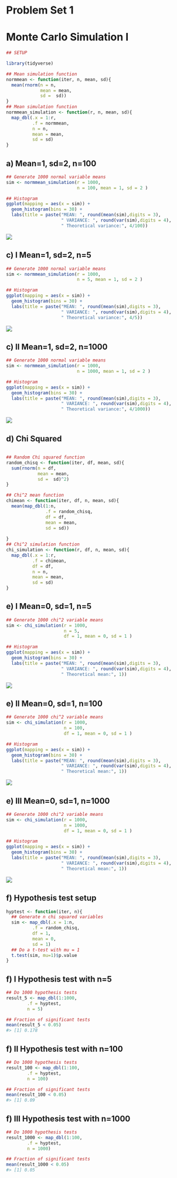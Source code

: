 
<!-- README.md is generated from README.Rmd. Please edit that file -->

# Problem Set 1

# Monte Carlo Simulation I

``` r
## SETUP

library(tidyverse)

## Mean simulation function
normmean <- function(iter, n, mean, sd){
  mean(rnorm(n = n,
             mean = mean,
             sd =  sd))
}
## Mean simulation function
normmean_simulation <- function(r, n, mean, sd){
  map_dbl(.x = 1:r,
          .f = normmean,
          n = n,
          mean = mean,
          sd = sd)
}
```

## a) Mean=1, sd=2, n=100

``` r
## Generate 1000 normal variable means
sim <- normmean_simulation(r = 1000,
                           n = 100, mean = 1, sd = 2 )

## Histogram
ggplot(mapping = aes(x = sim)) +
  geom_histogram(bins = 30) +
  labs(title = paste("MEAN: ", round(mean(sim),digits = 3),
                     " VARIANCE: ", round(var(sim),digits = 4),
                     " Theoretical variance:", 4/100))
```

![](README_files/figure-gfm/unnamed-chunk-3-1.png)<!-- -->

## c) I Mean=1, sd=2, n=5

``` r
## Generate 1000 normal variable means
sim <- normmean_simulation(r = 1000,
                           n = 5, mean = 1, sd = 2 )

## Histogram
ggplot(mapping = aes(x = sim)) +
  geom_histogram(bins = 30) +
  labs(title = paste("MEAN: ", round(mean(sim),digits = 3),
                     " VARIANCE: ", round(var(sim),digits = 4),
                     " Theoretical variance:", 4/5))
```

![](README_files/figure-gfm/unnamed-chunk-4-1.png)<!-- -->

## c) II Mean=1, sd=2, n=1000

``` r
## Generate 1000 normal variable means
sim <- normmean_simulation(r = 1000,
                           n = 1000, mean = 1, sd = 2 )

## Histogram
ggplot(mapping = aes(x = sim)) +
  geom_histogram(bins = 30) +
  labs(title = paste("MEAN: ", round(mean(sim),digits = 3),
                     " VARIANCE: ", round(var(sim),digits = 4),
                     " Theoretical variance:", 4/1000))
```

![](README_files/figure-gfm/unnamed-chunk-5-1.png)<!-- -->

## d) Chi Squared

``` r

## Random Chi squared function
random_chisq <- function(iter, df, mean, sd){
  sum(rnorm(n = df,
            mean = mean,
            sd =  sd)^2)
}

## Chi^2 mean function
chimean <- function(iter, df, n, mean, sd){
  mean(map_dbl(1:n,
               .f = random_chisq,
               df = df,
               mean = mean,
               sd = sd))
  
}
## Chi^2 simulation function
chi_simulation <- function(r, df, n, mean, sd){
  map_dbl(.x = 1:r,
          .f = chimean,
          df = df,
          n = n,
          mean = mean,
          sd = sd)
}
```

## e) I Mean=0, sd=1, n=5

``` r
## Generate 1000 chi^2 variable means
sim <- chi_simulation(r = 1000,
                      n = 5,
                      df = 1, mean = 0, sd = 1 )

## Histogram
ggplot(mapping = aes(x = sim)) +
  geom_histogram(bins = 30) +
  labs(title = paste("MEAN: ", round(mean(sim),digits = 3),
                     " VARIANCE: ", round(var(sim),digits = 4),
                     " Theoretical mean:", 1))
```

![](README_files/figure-gfm/unnamed-chunk-7-1.png)<!-- -->

## e) II Mean=0, sd=1, n=100

``` r
## Generate 1000 chi^2 variable means
sim <- chi_simulation(r = 1000,
                      n = 100,
                      df = 1, mean = 0, sd = 1 )

## Histogram
ggplot(mapping = aes(x = sim)) +
  geom_histogram(bins = 30) +
  labs(title = paste("MEAN: ", round(mean(sim),digits = 3),
                     " VARIANCE: ", round(var(sim),digits = 4),
                     " Theoretical mean:", 1))
```

![](README_files/figure-gfm/unnamed-chunk-8-1.png)<!-- -->

## e) III Mean=0, sd=1, n=1000

``` r
## Generate 1000 chi^2 variable means
sim <- chi_simulation(r = 1000,
                      n = 1000,
                      df = 1, mean = 0, sd = 1 )

## Histogram
ggplot(mapping = aes(x = sim)) +
  geom_histogram(bins = 30) +
  labs(title = paste("MEAN: ", round(mean(sim),digits = 3),
                     " VARIANCE: ", round(var(sim),digits = 4),
                     " Theoretical mean:", 1))
```

![](README_files/figure-gfm/unnamed-chunk-9-1.png)<!-- -->

## f) Hypothesis test setup

``` r
hyptest <- function(iter, n){
  ## Generate n chi squared variables
  sim <- map_dbl(.x = 1:n,
          .f = random_chisq,
          df = 1,
          mean = 0,
          sd = 1)
  ## Do a t-test with mu = 1
  t.test(sim, mu=1)$p.value
}
```

## f) I Hypothesis test with n=5

``` r
## Do 1000 hypothesis tests
result_5 <- map_dbl(1:1000,
        .f = hyptest,
        n = 5)

## Fraction of significant tests
mean(result_5 < 0.05)
#> [1] 0.178
```

## f) II Hypothesis test with n=100

``` r
## Do 1000 hypothesis tests
result_100 <- map_dbl(1:100,
        .f = hyptest,
        n = 100)

## Fraction of significant tests
mean(result_100 < 0.05)
#> [1] 0.09
```

## f) III Hypothesis test with n=1000

``` r
## Do 1000 hypothesis tests
result_1000 <- map_dbl(1:100,
        .f = hyptest,
        n = 1000)

## Fraction of significant tests
mean(result_1000 < 0.05)
#> [1] 0.05
```
